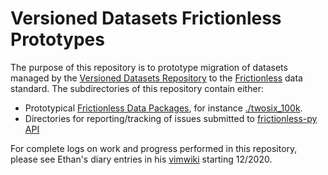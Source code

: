 # Versioned Datasets Frictionless Prototypes

The purpose of this repository is to prototype migration of datasets managed by the [Versioned Datasets Repository](1) to the [Frictionless](2) data standard. The subdirectories of this repository contain either:
* Prototypical [Frictionless Data Packages](https://specs.frictionlessdata.io/data-package/), for instance [./twosix_100k](./twosix_100k).
* Directories for reporting/tracking of issues submitted to [frictionless-py API](3)

For complete logs on work and progress performed in this repository, please see Ethan's diary entries in his [vimwiki](https://github.com/eho-tacc/vimwiki/tree/master/docsrc/diary) starting 12/2020.

[1]: https://gitlab.sd2e.org/sd2program/versioned-datasets
[2]: https://frictionlessdata.io/
[3]: https://github.com/frictionlessdata/frictionless-py
